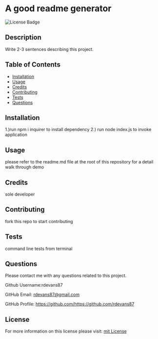 # A good readme generator
  ![License Badge](https://img.shields.io/badge/License-mit-blueviolet)

  ## Description
  Write 2-3 sentences describing this project.

  ## Table of Contents

  - [Installation](#installtion)
  - [Usage](#usage)
  - [Credits](#credits)
  - [Contributing](#contributing)
  - [Tests](#test)
  - [Questions](#questions)
  
  ## Installation

  1.)run npm i inquirer to install dependency  2.) run node index.js to invoke application

  ## Usage

  please refer to the readme.md file at the root of this repository for a detail walk through demo

  ## Credits

  sole developer
  
  ## Contributing
  
  fork this repo to start contributing

  ## Tests

  command line tests from terminal

  ## Questions

  Please contact me with any questions related to this project.

  Github Username:rdevans87

  GitHub Email: [rdevans87@gmail.com](mailto:rdevans87@gmail.com)

  GitHub Profile: https://github.com/https://github.com/rdevans87

  
  ## License

  For more information on this license please visit: [mit License](https://choosealicense.com/licenses/mit/)
